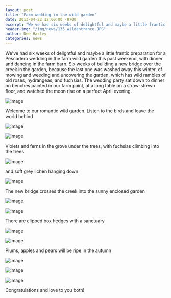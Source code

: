 ```yaml
---
layout: post
title: "Farm wedding in the wild garden"
date: 2013-04-22 12:00:00 -0700
excerpt: "We've had six weeks of delightful and maybe a little frantic preparation for a Pescadero wedding in the ..."
header-img: "/img/news/135_wildentrance.JPG"
author: Dee Harley
categories: news
---
```

We've had six weeks of delightful and maybe a little frantic
preparation for a Pescadero wedding in the farm wild garden this past
weekend, with dinner and dancing in the farm barn. Six weeks of
building a new bridge over the creek in the garden, because the last
one was washed away this winter, of mowing and weeding and uncovering
the garden, which has wild rambles of old roses, hydrangeas, and
fuchsias. The wedding party sat down to dinner on benches painted in
our farm paint, at a long table on a straw-strewn floor, and watched
the moon rise on a perfect April evening.

![image](/img/news/135_wildentrance.JPG)

Welcome to our romantic wild garden. Listen to the birds and leave the
world behind

![image](/img/news/135_wildviolet.JPG)



![image](/img/news/135_wildferns.JPG)

Violets and ferns in the grove under the trees, with fuchsias climbing
into the trees

![image](/img/news/135_wildlichen.JPG)

and soft grey lichen hanging down

![image](/img/news/135_wildbridge.JPG)

The new bridge crosses the creek into the sunny enclosed garden

![image](/img/news/135_wildfoxglove.JPG)

![image](/img/news/135_wildfrancis.JPG)

There are clipped box hedges with a sanctuary

![image](/img/news/135_wildwater.JPG)

![image](/img/news/135_wildplum.JPG)

Plums, apples and pears will be ripe in the autumn

![image](/img/news/135_wildiris.JPG)

![image](/img/news/135_wedding2.JPG)

![image](/img/news/135_wedding1.JPG)

Congratulations and love to you both!

